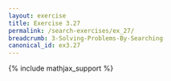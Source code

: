 ```yaml
---
layout: exercise
title: Exercise 3.27
permalink: /search-exercises/ex_27/
breadcrumb: 3-Solving-Problems-By-Searching
canonical_id: ex3.27
---
```


{% include mathjax_support %}
